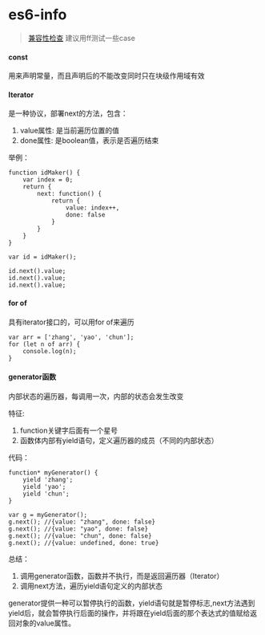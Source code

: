 es6-info
========

> [兼容性检查](http://kangax.github.io/compat-table/es6/) 建议用ff测试一些case



#### const

用来声明常量，而且声明后的不能改变同时只在块级作用域有效




#### Iterator

是一种协议，部署next的方法，包含：

1. value属性: 是当前遍历位置的值
2. done属性: 是boolean值，表示是否遍历结束

举例：

```shell
function idMaker() {
	var index = 0;
	return {
		next: function() {
			return {
				value: index++,
				done: false
			}
		}
	}
}

var id = idMaker();

id.next().value;
id.next().value;
id.next().value;
```


#### for of

具有iterator接口的，可以用for of来遍历


```shell
var arr = ['zhang', 'yao', 'chun'];
for (let n of arr) {
	console.log(n);
}
```


#### generator函数

内部状态的遍历器，每调用一次，内部的状态会发生改变

特征:

1. function关键字后面有一个星号
2. 函数体内部有yield语句，定义遍历器的成员（不同的内部状态）


代码：

```shell
function* myGenerator() {
	yield 'zhang';
	yield 'yao';
	yield 'chun';
}

var g = myGenerator();
g.next(); //{value: "zhang", done: false}
g.next(); //{value: "yao", done: false}
g.next(); //{value: "chun", done: false}
g.next(); //{value: undefined, done: true}
```

总结：

1. 调用generator函数，函数并不执行，而是返回遍历器（Iterator）
2. 调用next方法，遍历yield语句定义的内部状态

generator提供一种可以暂停执行的函数，yield语句就是暂停标志,next方法遇到yield后，就会暂停执行后面的操作，并将跟在yield后面的那个表达式的值赋给返回对象的value属性。








